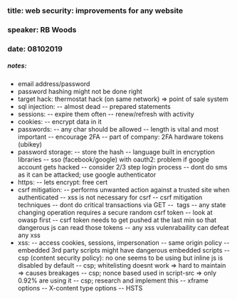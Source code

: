 ### title: web security: improvements for any website
### speaker: RB Woods
### date: 08102019

##### notes:
- email address/password
- password hashing might not be done right
- target hack: thermostat hack (on same network) => point of sale system
- sql injection: 
-- almost dead
-- prepared statements
- sessions:
-- expire them often
-- renew/refresh with activity
- cookies:
-- encrypt data in it
- passwords:
-- any char should be allowed
-- length is vital and most important
-- encourage 2FA
-- part of company: 2FA hardware tokens (ubikey)
- password storage:
-- store the hash
-- language built in encryption libraries
-- sso (facebook/google) with oauth2: problem if google account gets hacked
-- consider 2/3 step login process
-- dont do sms as it can be attacked; use google authenticator
- https:
-- lets encrypt: free cert
- csrf mitigation:
-- performs unwanted action against a trusted site when authenticated
-- xss is not necessary for csrf
-- csrf mitigation techniques
-- dont do critical transactions via GET
-- <img src> tags
-- any state changing operation requires a secure random csrf token
-- look at owasp first
-- csrf token needs to get pushed at the last min so that dangerous js can read those tokens
-- any xss vulenrabaility can defeat any xss
- xss:
-- access cookies, sessions, impersonation
-- same origin policy
-- embedded 3rd party scripts might have dangerous embedded scripts
-- csp (content security policy): no one seems to be using but inline js is disabled by default
-- csp; whitelisting doesnt work => hard to maintain => causes breakages
-- csp; nonce based used in script-src => only 0.92% are using it
-- csp; research and implement this
-- xframe options
-- X-content type options
-- HSTS

